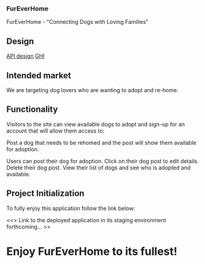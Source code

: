 ### FurEverHome

FurEverHome - "Connecting Dogs with Loving Families"

## Design

[API design](api-design.md)
[GHI](fureverhomewireframe.png)

## Intended market

We are targeting dog lovers who are wanting to adopt and re-home.

## Functionality

Visitors to the site can view available dogs to adopt and sign-up for an account that will allow them access to:

Post a dog that needs to be rehomed and the post will show them available for adoption.

Users can post their dog for adoption.
Click on their dog post to edit details.
Delete their dog post.
View their list of dogs and see who is adopted and available.

## Project Initialization

To fully enjoy this application follow the link below:

<<> Link to the deployed application in its staging environment forthcoming... >>

# Enjoy FurEverHome to its fullest!
